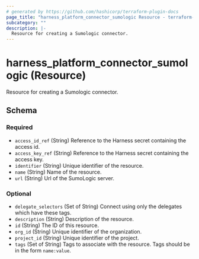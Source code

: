 ```yaml
---
# generated by https://github.com/hashicorp/terraform-plugin-docs
page_title: "harness_platform_connector_sumologic Resource - terraform-provider-harness"
subcategory: ""
description: |-
  Resource for creating a Sumologic connector.
---
```


# harness_platform_connector_sumologic (Resource)

Resource for creating a Sumologic connector.



<!-- schema generated by tfplugindocs -->
## Schema

### Required

- `access_id_ref` (String) Reference to the Harness secret containing the access id.
- `access_key_ref` (String) Reference to the Harness secret containing the access key.
- `identifier` (String) Unique identifier of the resource.
- `name` (String) Name of the resource.
- `url` (String) Url of the SumoLogic server.

### Optional

- `delegate_selectors` (Set of String) Connect using only the delegates which have these tags.
- `description` (String) Description of the resource.
- `id` (String) The ID of this resource.
- `org_id` (String) Unique identifier of the organization.
- `project_id` (String) Unique identifier of the project.
- `tags` (Set of String) Tags to associate with the resource. Tags should be in the form `name:value`.


